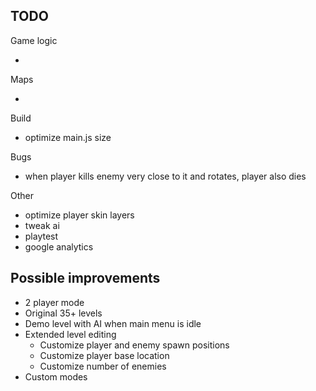 ## TODO

Game logic

-

Maps

-

Build

- optimize main.js size

Bugs

- when player kills enemy very close to it and rotates, player also dies

Other

- optimize player skin layers
- tweak ai
- playtest
- google analytics

## Possible improvements

- 2 player mode
- Original 35+ levels
- Demo level with AI when main menu is idle
- Extended level editing
  - Customize player and enemy spawn positions
  - Customize player base location
  - Customize number of enemies
- Custom modes
